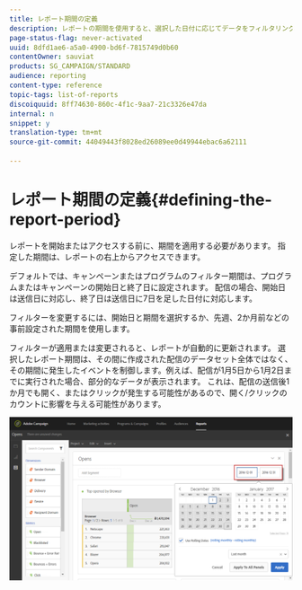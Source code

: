 ```yaml
---
title: レポート期間の定義
description: レポートの期間を使用すると、選択した日付に応じてデータをフィルタリングできます。
page-status-flag: never-activated
uuid: 8dfd1ae6-a5a0-4900-bd6f-7815749d0b60
contentOwner: sauviat
products: SG_CAMPAIGN/STANDARD
audience: reporting
content-type: reference
topic-tags: list-of-reports
discoiquuid: 8ff74630-860c-4f1c-9aa7-21c3326e47da
internal: n
snippet: y
translation-type: tm+mt
source-git-commit: 44049443f8028ed26089ee0d49944ebac6a62111

---
```



# レポート期間の定義{#defining-the-report-period}

レポートを開始またはアクセスする前に、期間を適用する必要があります。 指定した期間は、レポートの右上からアクセスできます。

デフォルトでは、キャンペーンまたはプログラムのフィルター期間は、プログラムまたはキャンペーンの開始日と終了日に設定されます。 配信の場合、開始日は送信日に対応し、終了日は送信日に7日を足した日付に対応します。

フィルターを変更するには、開始日と期間を選択するか、先週、2か月前などの事前設定された期間を使用します。

フィルターが適用または変更されると、レポートが自動的に更新されます。 選択したレポート期間は、その間に作成された配信のデータセット全体ではなく、その期間に発生したイベントを制御します。例えば、配信が1月5日から1月2日までに実行された場合、部分的なデータが表示されます。 これは、配信の送信後1か月でも開く、またはクリックが発生する可能性があるので、開く/クリックのカウントに影響を与える可能性があります。

![](assets/campaign_reports_5.png)
